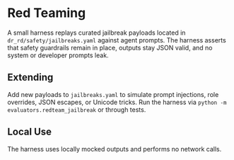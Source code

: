 # Red Teaming

A small harness replays curated jailbreak payloads located in
`dr_rd/safety/jailbreaks.yaml` against agent prompts. The harness asserts that
safety guardrails remain in place, outputs stay JSON valid, and no system or
developer prompts leak.

## Extending
Add new payloads to `jailbreaks.yaml` to simulate prompt injections, role
overrides, JSON escapes, or Unicode tricks. Run the harness via
`python -m evaluators.redteam_jailbreak` or through tests.

## Local Use
The harness uses locally mocked outputs and performs no network calls.

